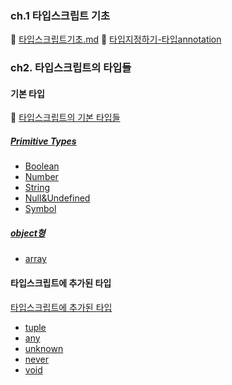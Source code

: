 ### ch.1 타입스크립트 기초

🔗 [타입스크립트기초.md](ch.1/타입스크립트-기초.md)
🔗 [타입지정하기-타입annotation](ch.1/타입지정하기-타입annotation.md)

### ch2. 타입스크립트의 타입들

#### 기본 타입

🔗 [타입스크립트의 기본 타입들](ch.2/ts의-기본-타입.md)

##### [Primitive Types](ch.2/ts의-기본-타입.md#primitive-types)

- [ Boolean](ch.2/ts의-기본-타입.md#boolean)
- [Number](ch.2/ts의-기본-타입.md#number)
- [String](ch.2/ts의-기본-타입.md#string)
- [Null&Undefined](ch.2/ts의-기본-타입.md#null--undefined)
- [Symbol](ch.2/ts의-기본-타입.md#symbol)

##### [ object형](ch.2/ts의-기본-타입.md#object형)

- [array](ch.2/ts의-기본-타입.md#array)

#### 타입스크립트에 추가된 타입

[ 타입스크립트에 추가된 타입](ch.2/ts에-추가된-타입.md)

- [tuple](ch.2/ts에-추가된-타입.md#tuple)
- [any](ch.2/ts에-추가된-타입.md#any)
- [unknown](ch.2/ts에-추가된-타입.md#unknown)
- [never](ch.2/ts에-추가된-타입.md#never)
- [void](ch.2/ts에-추가된-타입.md#void)
